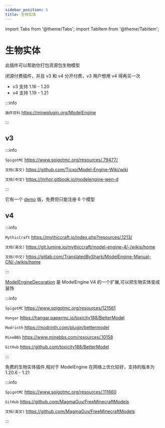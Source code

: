 ```yaml
---
sidebar_position: 5
title: 生物实体
---
```


import Tabs from '@theme/Tabs';
import TabItem from '@theme/TabItem';

# 生物实体

<Tabs queryString="meg">
<TabItem value="meg" label="ModelEngine">

此插件可以帮助你打包资源包生物模型

闭源付费插件，并且 v3 和 v4 分开付费，v3 用户想用 v4 得再买一次

- v3 支持 1.16 - 1.20
- v4 支持 1.19 - 1.21

:::info

`插件百科` https://mineplugin.org/ModelEngine

:::

## v3

:::info

`SpigotMC` https://www.spigotmc.org/resources/.79477/

`文档(英文)` https://github.com/Ticxo/Model-Engine-Wiki/wiki

`文档(中文)` https://inrhor.gitbook.io/modelengine-wen-d

:::

它有一个 [demo](https://www.spigotmc.org/resources/.106521/) 版，免费但只能注册 6 个模型

## v4

:::info

`MythicCraft` https://mythiccraft.io/index.php?resources/.1213/

`文档(英文)` https://git.lumine.io/mythiccraft/model-engine-4/-/wikis/home

`文档(中文)` https://gitlab.com/TranslatedByShark/ModelEngine-Manual-CN/-/wikis/home

:::

[ModelEngineDecoration](https://www.spigotmc.org/resources/106916/) 是 ModelEngine V4 的一个扩展,可以把生物实体变成装饰

</TabItem>
<TabItem value="bm" label="BetterModel">

:::info

`SpigotMC` https://www.spigotmc.org/resources/121561

`Hangar` https://hangar.papermc.io/toxicity188/BetterModel

`Modrinth` https://modrinth.com/plugin/bettermodel

`MineBBS` https://www.minebbs.com/resources/.10158

`GitHub` https://github.com/toxicity188/BetterModel

:::

免费的生物实体插件,相对于 ModelEngine 在网络上优化较好，支持的版本为 1.20.6 - 1.21

</TabItem>

<TabItem value="fmm" label="Free Minecraft Models">

:::info

`SpigotMC` https://www.spigotmc.org/resources/.111660

`GitHub` https://github.com/MagmaGuy/FreeMinecraftModels

`文档(英文)` https://github.com/MagmaGuy/FreeMinecraftModels

:::

</TabItem>
</Tabs>
